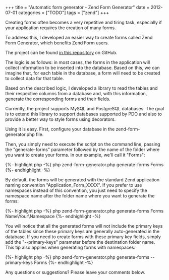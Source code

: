 +++
title = "Automatic form generator - Zend Form Generator"
date = 2012-07-01
categories = ["TODO"]
tags = ["zend"]
+++

<p class="intro"><span class="dropcap">C</span>reating forms often becomes a very repetitive and tiring task, especially if your application requires the creation of many forms.</p>

To address this, I developed an easier way to create forms called Zend Form Generator, which benefits Zend Form users.

The project can be found [in this repository][zend-form-generator] on GitHub.

The logic is as follows: in most cases, the forms in the application will collect information to be inserted into the database. Based on this, we can imagine that, for each table in the database, a form will need to be created to collect data for that table.

Based on the described logic, I developed a library to read the tables and their respective columns from a database and, with this information, generate the corresponding forms and their fields.

Currently, the project supports MySQL and PostgreSQL databases. The goal is to extend this library to support databases supported by PDO and also to provide a better way to style forms using decorators.

Using it is easy. First, configure your database in the zend-form-generator.php file.

Then, you simply need to execute the script on the command line, passing the "generate-forms" parameter followed by the name of the folder where you want to create your forms. In our example, we'll call it "Forms":

{%- highlight php -%}
php zend-form-generator.php generate-forms Forms
{%- endhighlight -%}

By default, the forms will be generated with the standard Zend application naming convention "Application_Form_XXXX". If you prefer to use namespaces instead of this convention, you just need to specify the namespace name after the folder name where you want to generate the forms:

{%- highlight php -%}
php zend-form-generator.php generate-forms Forms Name\Your\Namespace
{%- endhighlight -%}

You will notice that all the generated forms will not include the primary keys of the tables since these primary keys are generally auto-generated in the database. If you need to create forms with these primary key fields, simply add the "--primary-keys" parameter before the destination folder name. This tip also applies when generating forms with namespaces:

{%- highlight php -%}
php zend-form-generator.php generate-forms --primary-keys Forms
{%- endhighlight -%}

Any questions or suggestions? Please leave your comments below.

[zend-form-generator]: https://github.com/ionixjunior/zend-form-generator